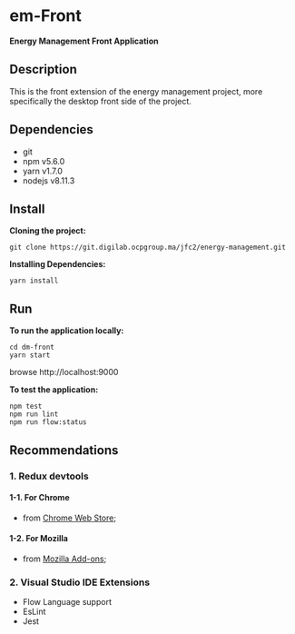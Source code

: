 # em-Front

**Energy Management Front Application**

## Description

This is the front extension of the energy management project, more specifically the desktop front side of the project.

## Dependencies

* git
* npm v5.6.0
* yarn v1.7.0
* nodejs v8.11.3

## Install

**Cloning the project:**
```
git clone https://git.digilab.ocpgroup.ma/jfc2/energy-management.git
```
**Installing Dependencies:**
```
yarn install
```

## Run

**To run the application locally:**
```
cd dm-front
yarn start
```
browse http://localhost:9000

**To test the application:**
```
npm test
npm run lint
npm run flow:status
```

## Recommendations

### 1. Redux devtools
#### 1-1. For Chrome
 - from [Chrome Web Store](https://chrome.google.com/webstore/detail/redux-devtools/lmhkpmbekcpmknklioeibfkpmmfibljd);

#### 1-2. For Mozilla
 - from [Mozilla Add-ons](https://addons.mozilla.org/en-US/firefox/addon/remotedev/);

### 2. Visual Studio IDE Extensions
 - Flow Language support
 - EsLint
 - Jest
